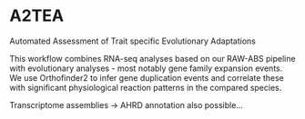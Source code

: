 # A2TEA
Automated Assessment of Trait specific Evolutionary Adaptations

This workflow combines RNA-seq analyses based on our RAW-ABS pipeline with evolutionary analyses - most notably gene family expansion events.
We use Orthofinder2 to infer gene duplication events and correlate these with significant physiological reaction patterns in the compared species.

Transcriptome assemblies -> AHRD annotation also possible...

